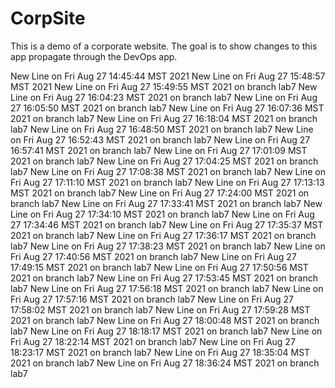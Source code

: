 # CorpSite

This is a demo of a corporate website.  The goal is to show changes to this app propagate through the DevOps app.

New Line on Fri Aug 27 14:45:44 MST 2021
New Line on Fri Aug 27 15:48:57 MST 2021
New Line on Fri Aug 27 15:49:55 MST 2021 on branch lab7
New Line on Fri Aug 27 16:04:23 MST 2021 on branch lab7
New Line on Fri Aug 27 16:05:50 MST 2021 on branch lab7
New Line on Fri Aug 27 16:07:36 MST 2021 on branch lab7
New Line on Fri Aug 27 16:18:04 MST 2021 on branch lab7
New Line on Fri Aug 27 16:48:50 MST 2021 on branch lab7
New Line on Fri Aug 27 16:52:43 MST 2021 on branch lab7
New Line on Fri Aug 27 16:57:41 MST 2021 on branch lab7
New Line on Fri Aug 27 17:01:09 MST 2021 on branch lab7
New Line on Fri Aug 27 17:04:25 MST 2021 on branch lab7
New Line on Fri Aug 27 17:08:38 MST 2021 on branch lab7
New Line on Fri Aug 27 17:11:10 MST 2021 on branch lab7
New Line on Fri Aug 27 17:13:13 MST 2021 on branch lab7
New Line on Fri Aug 27 17:24:00 MST 2021 on branch lab7
New Line on Fri Aug 27 17:33:41 MST 2021 on branch lab7
New Line on Fri Aug 27 17:34:10 MST 2021 on branch lab7
New Line on Fri Aug 27 17:34:46 MST 2021 on branch lab7
New Line on Fri Aug 27 17:35:37 MST 2021 on branch lab7
New Line on Fri Aug 27 17:36:17 MST 2021 on branch lab7
New Line on Fri Aug 27 17:38:23 MST 2021 on branch lab7
New Line on Fri Aug 27 17:40:56 MST 2021 on branch lab7
New Line on Fri Aug 27 17:49:15 MST 2021 on branch lab7
New Line on Fri Aug 27 17:50:56 MST 2021 on branch lab7
New Line on Fri Aug 27 17:53:45 MST 2021 on branch lab7
New Line on Fri Aug 27 17:56:18 MST 2021 on branch lab7
New Line on Fri Aug 27 17:57:16 MST 2021 on branch lab7
New Line on Fri Aug 27 17:58:02 MST 2021 on branch lab7
New Line on Fri Aug 27 17:59:28 MST 2021 on branch lab7
New Line on Fri Aug 27 18:00:48 MST 2021 on branch lab7
New Line on Fri Aug 27 18:18:17 MST 2021 on branch lab7
New Line on Fri Aug 27 18:22:14 MST 2021 on branch lab7
New Line on Fri Aug 27 18:23:17 MST 2021 on branch lab7
New Line on Fri Aug 27 18:35:04 MST 2021 on branch lab7
New Line on Fri Aug 27 18:36:24 MST 2021 on branch lab7
